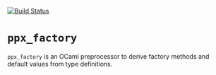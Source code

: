 [![Build Status](https://travis-ci.org/cryptosense/ppx_factory.svg?branch=master)](https://travis-ci.org/cryptosense/ppx_factory)

# `ppx_factory`

`ppx_factory` is an OCaml preprocessor to derive factory methods and default values from type
definitions.
